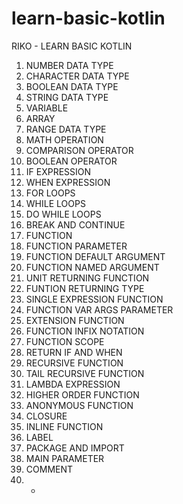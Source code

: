 # learn-basic-kotlin

RIKO - LEARN BASIC KOTLIN

1. NUMBER DATA TYPE
2. CHARACTER DATA TYPE
3. BOOLEAN DATA TYPE
4. STRING DATA TYPE
5. VARIABLE
6. ARRAY
7. RANGE DATA TYPE
8. MATH OPERATION
9. COMPARISON OPERATOR
10. BOOLEAN OPERATOR
11. IF EXPRESSION
12. WHEN EXPRESSION
13. FOR LOOPS
14. WHILE LOOPS
15. DO WHILE LOOPS
16. BREAK AND CONTINUE
17. FUNCTION
18. FUNCTION PARAMETER
19. FUNCTION DEFAULT ARGUMENT
20. FUNCTION NAMED ARGUMENT
21. UNIT RETURNING FUNCTION
22. FUNTION RETURNING TYPE
23. SINGLE EXPRESSION FUNCTION
24. FUNCTION VAR ARGS PARAMETER
25. EXTENSION FUNCTION
26. FUNCTION INFIX NOTATION
27. FUNCTION SCOPE
28. RETURN IF AND WHEN
29. RECURSIVE FUNCTION
30. TAIL RECURSIVE FUNCTION
31. LAMBDA EXPRESSION
32. HIGHER ORDER FUNCTION
33. ANONYMOUS FUNCTION 
34. CLOSURE
35. INLINE FUNCTION
36. LABEL
37. PACKAGE AND IMPORT
38. MAIN PARAMETER
39. COMMENT
40. - 
